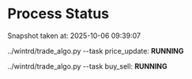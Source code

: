 # Process Status

Snapshot taken at: 2025-10-06 09:39:07

../wintrd/trade_algo.py --task price_update: **RUNNING**

../wintrd/trade_algo.py --task buy_sell: **RUNNING**


